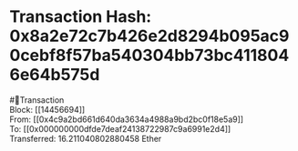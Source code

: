 
Transaction Hash: 0x8a2e72c7b426e2d8294b095ac90cebf8f57ba540304bb73bc4118046e64b575d
====================================================================================
  
#💸Transaction  
Block: [[14456694]]  
From: [[0x4c9a2bd661d640da3634a4988a9bd2bc0f18e5a9]]  
To: [[0x000000000dfde7deaf24138722987c9a6991e2d4]]  
Transferred: 16.211040802880458 Ether